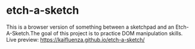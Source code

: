 # etch-a-sketch
This is a browser version of something between a sketchpad and an Etch-A-Sketch.The goal of this project is to practice DOM manipulation skills.
Live preview: https://kaifluenza.github.io/etch-a-sketch/

